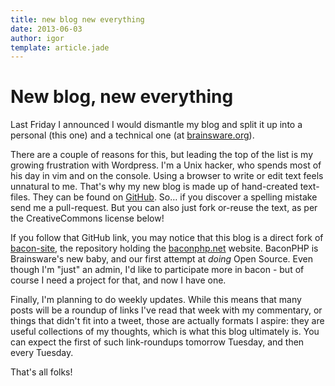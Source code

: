 ```yaml
---
title: new blog new everything
date: 2013-06-03
author: igor
template: article.jade
---
```


# New blog, new everything

Last Friday I announced I would dismantle my blog and split it up into a personal (this one) and a technical one (at [brainsware.org](http://brainsware.org)).

There are a couple of reasons for this, but leading the top of the list is my growing frustration with Wordpress.
I'm a Unix hacker, who spends most of his day in vim and on the console.
Using a browser to write or edit text feels unnatural to me.
That's why my new blog is made up of hand-created text-files.
They can be found on [GitHub](https://github.com/igalic/blag/tree/master/_posts).
So… if you discover a spelling mistake send me a pull-request.
But you can also just fork or-reuse the text, as per the CreativeCommons license below!

If you follow that GitHub link, you may notice that this blog is a direct fork of [bacon-site](https://github.com/Brainsware/bacon-site), the repository holding the [baconphp.net](http://baconphp.net/) website.
BaconPHP is Brainsware's new baby, and our first attempt at *doing* Open Source.
Even though I'm "just" an admin, I'd like to participate more in bacon - but of course I need a project for that, and now I have one.

Finally, I'm planning to do weekly updates.
While this means that many posts will be a roundup of links I've read that week with my commentary, or things that didn't fit into a tweet, those are actually formats I aspire: they are useful collections of my thoughts, which is what this blog ultimately is.
You can expect the first of such link-roundups tomorrow Tuesday, and then every Tuesday.

That's all folks!
